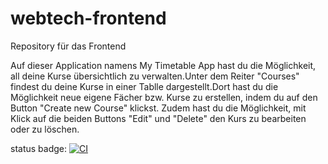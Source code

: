 # webtech-frontend
Repository für das Frontend

Auf dieser Application namens My Timetable App hast du die Möglichkeit, all deine Kurse übersichtlich zu verwalten.Unter dem Reiter "Courses" findest du deine Kurse in einer Tablle dargestellt.Dort hast du die Möglichkeit neue eigene Fächer bzw. Kurse zu erstellen, indem du auf den Button "Create new Course" klickst. Zudem hast du die Möglichkeit, mit Klick auf die beiden Buttons "Edit" und "Delete" den Kurs zu bearbeiten oder zu löschen.


status badge:
[![CI](https://github.com/JusicOmer/webtech-frontend/actions/workflows/ci.yaml/badge.svg)](https://github.com/JusicOmer/webtech-frontend/actions/workflows/ci.yaml)
